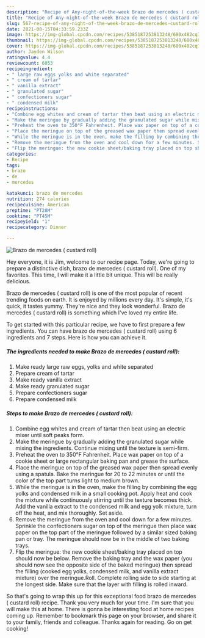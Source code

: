 ```yaml
---
description: "Recipe of Any-night-of-the-week Brazo de mercedes ( custard roll)"
title: "Recipe of Any-night-of-the-week Brazo de mercedes ( custard roll)"
slug: 567-recipe-of-any-night-of-the-week-brazo-de-mercedes-custard-roll
date: 2021-08-15T04:33:59.233Z
image: https://img-global.cpcdn.com/recipes/5385187253813248/680x482cq70/brazo-de-mercedes-custard-roll-recipe-main-photo.jpg
thumbnail: https://img-global.cpcdn.com/recipes/5385187253813248/680x482cq70/brazo-de-mercedes-custard-roll-recipe-main-photo.jpg
cover: https://img-global.cpcdn.com/recipes/5385187253813248/680x482cq70/brazo-de-mercedes-custard-roll-recipe-main-photo.jpg
author: Jayden Wilson
ratingvalue: 4.4
reviewcount: 6053
recipeingredient:
- " large raw eggs yolks and white separated"
- " cream of tartar"
- " vanilla extract"
- " granulated sugar"
- " confectioners sugar"
- " condensed milk"
recipeinstructions:
- "Combine egg whites and cream of tartar then beat using an electric mixer until soft peaks form."
- "Make the meringue by gradually adding the granulated sugar while mixing the ingredients. Continue mixing until the texture is semi-firm."
- "Preheat the oven to 350°F Fahrenheit. Place wax paper on top of a cookie sheet or large rectangular baking pan and grease the surface."
- "Place the meringue on top of the greased wax paper then spread evenly using a spatula. Bake the meringue for 20 to 22 minutes or until the color of the top part turns light to medium brown."
- "While the meringue is in the oven, make the filling by combining the egg yolks and condensed milk in a small cooking pot. Apply heat and cook the mixture while continuously stirring until the texture becomes thick. Add the vanilla extract to the condensed milk and egg yolk mixture, turn off the heat, and mix thoroughly. Set aside."
- "Remove the meringue from the oven and cool down for a few minutes. Sprinkle the confectioners sugar on top of the meringue then place wax paper on the top part of the meringue followed by a similar sized baking pan or tray. The meringue should now be in the middle of two baking trays."
- "Flip the meringue: the new cookie sheet/baking tray placed on top should now be below. Remove the baking tray and the wax paper (you should now see the opposite side of the baked meringue) then spread the filling (cooked egg yolks, condensed milk, and vanilla extract mixture) over the meringue.Roll. Complete rolling side to side starting at the longest side. Make sure that the layer with filling is rolled inward."
categories:
- Recipe
tags:
- brazo
- de
- mercedes

katakunci: brazo de mercedes 
nutrition: 274 calories
recipecuisine: American
preptime: "PT28M"
cooktime: "PT45M"
recipeyield: "1"
recipecategory: Dinner

---
```



![Brazo de mercedes ( custard roll)](https://img-global.cpcdn.com/recipes/5385187253813248/680x482cq70/brazo-de-mercedes-custard-roll-recipe-main-photo.jpg)

Hey everyone, it is Jim, welcome to our recipe page. Today, we're going to prepare a distinctive dish, brazo de mercedes ( custard roll). One of my favorites. This time, I will make it a little bit unique. This will be really delicious.

Brazo de mercedes ( custard roll) is one of the most popular of recent trending foods on earth. It is enjoyed by millions every day. It's simple, it's quick, it tastes yummy. They're nice and they look wonderful. Brazo de mercedes ( custard roll) is something which I've loved my entire life.




To get started with this particular recipe, we have to first prepare a few ingredients. You can have brazo de mercedes ( custard roll) using 6 ingredients and 7 steps. Here is how you can achieve it.

<!--inarticleads1-->

##### The ingredients needed to make Brazo de mercedes ( custard roll):

1. Make ready  large raw eggs, yolks and white separated
1. Prepare  cream of tartar
1. Make ready  vanilla extract
1. Make ready  granulated sugar
1. Prepare  confectioners sugar
1. Prepare  condensed milk




<!--inarticleads2-->

##### Steps to make Brazo de mercedes ( custard roll):

1. Combine egg whites and cream of tartar then beat using an electric mixer until soft peaks form.
1. Make the meringue by gradually adding the granulated sugar while mixing the ingredients. Continue mixing until the texture is semi-firm.
1. Preheat the oven to 350°F Fahrenheit. Place wax paper on top of a cookie sheet or large rectangular baking pan and grease the surface.
1. Place the meringue on top of the greased wax paper then spread evenly using a spatula. Bake the meringue for 20 to 22 minutes or until the color of the top part turns light to medium brown.
1. While the meringue is in the oven, make the filling by combining the egg yolks and condensed milk in a small cooking pot. Apply heat and cook the mixture while continuously stirring until the texture becomes thick. Add the vanilla extract to the condensed milk and egg yolk mixture, turn off the heat, and mix thoroughly. Set aside.
1. Remove the meringue from the oven and cool down for a few minutes. Sprinkle the confectioners sugar on top of the meringue then place wax paper on the top part of the meringue followed by a similar sized baking pan or tray. The meringue should now be in the middle of two baking trays.
1. Flip the meringue: the new cookie sheet/baking tray placed on top should now be below. Remove the baking tray and the wax paper (you should now see the opposite side of the baked meringue) then spread the filling (cooked egg yolks, condensed milk, and vanilla extract mixture) over the meringue.Roll. Complete rolling side to side starting at the longest side. Make sure that the layer with filling is rolled inward.




So that's going to wrap this up for this exceptional food brazo de mercedes ( custard roll) recipe. Thank you very much for your time. I'm sure that you will make this at home. There is gonna be interesting food at home recipes coming up. Remember to bookmark this page on your browser, and share it to your family, friends and colleague. Thanks again for reading. Go on get cooking!
